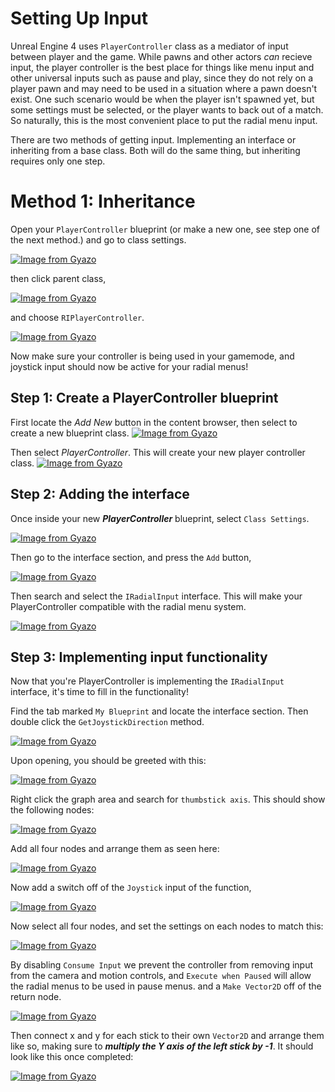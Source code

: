 # Setting Up Input

Unreal Engine 4 uses `PlayerController` class as a mediator of input between player and the game.
While pawns and other actors *can* recieve input, the player controller is the best place for things like menu input and other universal inputs such as pause and play, since they do not
rely on a player pawn and may need to be used in a situation where a pawn doesn't exist. One such scenario would be when the player isn't spawned yet, but some settings must be selected, or the player wants to back out of a match.
So naturally, this is the most convenient place to put the radial menu input.

There are two methods of getting input. Implementing an interface or inheriting from a base class. Both will do the same thing, but inheriting requires only one step.

# Method 1: Inheritance

Open your `PlayerController` blueprint (or make a new one, see step one of the next method.) and go to class settings.

[![Image from Gyazo](https://i.gyazo.com/d141842adb0c5b447a3fef1c2a5e6119.png)](https://gyazo.com/d141842adb0c5b447a3fef1c2a5e6119)

then click parent class,

[![Image from Gyazo](https://i.gyazo.com/11d4444147ba6a42f37bf95956c5fb3b.png)](https://gyazo.com/11d4444147ba6a42f37bf95956c5fb3b)

and choose `RIPlayerController`.

[![Image from Gyazo](https://i.gyazo.com/c13338f198fc3c96c71d4ae7d5de331d.png)](https://gyazo.com/c13338f198fc3c96c71d4ae7d5de331d)

Now make sure your controller is being used in your gamemode, and joystick input should now be active for your radial menus!

## Step 1: Create a PlayerController blueprint

First locate the *Add New* button in the content browser, then select to create a new blueprint class.
[![Image from Gyazo](https://i.gyazo.com/d236a084ae6ff9fe7f6d513a3294f821.png)](https://gyazo.com/d236a084ae6ff9fe7f6d513a3294f821)

Then select *PlayerController*. This will create your new player controller class.
[![Image from Gyazo](https://i.gyazo.com/9e671947cbe17664210075d3af46f862.png)](https://gyazo.com/9e671947cbe17664210075d3af46f862)

## Step 2: Adding the interface

Once inside your new ***PlayerController*** blueprint, select `Class Settings`.

[![Image from Gyazo](https://i.gyazo.com/d141842adb0c5b447a3fef1c2a5e6119.png)](https://gyazo.com/d141842adb0c5b447a3fef1c2a5e6119)

Then go to the interface section, and press the `Add` button,

[![Image from Gyazo](https://i.gyazo.com/0edbe5b02d8f514dda4acfcb865d98f4.png)](https://gyazo.com/0edbe5b02d8f514dda4acfcb865d98f4)

Then search and select the `IRadialInput` interface. This will make your PlayerController compatible with the radial menu system.

[![Image from Gyazo](https://i.gyazo.com/2bcbf68fcb6cc5af929065f04d92b331.png)](https://gyazo.com/2bcbf68fcb6cc5af929065f04d92b331)

## Step 3: Implementing input functionality

Now that you're PlayerController is implementing the `IRadialInput` interface, it's time to fill in the functionality!

Find the tab marked `My Blueprint` and locate the interface section. Then double click the `GetJoystickDirection` method.

[![Image from Gyazo](https://i.gyazo.com/1e01ebff7d6f5870fa423a71ee06647b.png)](https://gyazo.com/1e01ebff7d6f5870fa423a71ee06647b)

Upon opening, you should be greeted with this:

[![Image from Gyazo](https://i.gyazo.com/a2b0d0a46d5cf4dd0e57993c727084e9.png)](https://gyazo.com/a2b0d0a46d5cf4dd0e57993c727084e9)

Right click the graph area and search for `thumbstick axis`. This should show the following nodes:

[![Image from Gyazo](https://i.gyazo.com/6f8beed5dde847b234e0c2f3b77c2b31.png)](https://gyazo.com/6f8beed5dde847b234e0c2f3b77c2b31)

Add all four nodes and arrange them as seen here:

[![Image from Gyazo](https://i.gyazo.com/c11770b2e5a6a743785e8f16bf3bbdd8.png)](https://gyazo.com/c11770b2e5a6a743785e8f16bf3bbdd8)

Now add a switch off of the `Joystick` input of the function,

[![Image from Gyazo](https://i.gyazo.com/1067090720d0c2c51d8aea20a4bb7662.png)](https://gyazo.com/1067090720d0c2c51d8aea20a4bb7662)

Now select all four nodes, and set the settings on each nodes to match this:

[![Image from Gyazo](https://i.gyazo.com/47dffe568d2bb4a05d842c532d159936.png)](https://gyazo.com/47dffe568d2bb4a05d842c532d159936)

By disabling `Consume Input` we prevent the controller from removing input from the camera and motion controls, and `Execute when Paused` will allow the radial menus 
to be used in pause menus.
and a `Make Vector2D` off of the return node.

[![Image from Gyazo](https://i.gyazo.com/1067090720d0c2c51d8aea20a4bb7662.png)](https://gyazo.com/1067090720d0c2c51d8aea20a4bb7662)

Then connect x and y for each stick to their own `Vector2D` and arrange them like so, making sure to ***multiply the Y axis of the left stick by -1***.
It should look like this once completed:

[![Image from Gyazo](https://i.gyazo.com/4ffd99431caa2da52fea089c8bfb2d03.png)](https://gyazo.com/4ffd99431caa2da52fea089c8bfb2d03)